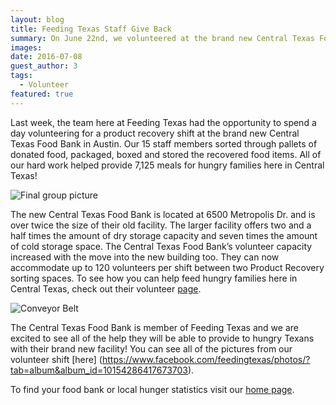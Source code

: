 ```yaml
---
layout: blog
title: Feeding Texas Staff Give Back
summary: On June 22nd, we volunteered at the brand new Central Texas Food Bank.
images:
date: 2016-07-08
guest_author: 3
tags: 
  - Volunteer
featured: true
---
```


Last week, the team here at Feeding Texas had the opportunity to spend a day volunteering for a product recovery shift at the brand new Central Texas Food Bank in Austin. Our 15 staff members sorted through pallets of donated food, packaged, boxed and stored the recovered food items. All of our hard work helped provide 7,125 meals for hungry families here in Central Texas!

![Final group picture]( https://s3-us-west-2.amazonaws.com/assets.feedingtexas.org/images/posts/ctfb-1.jpg)

The new Central Texas Food Bank is located at 6500 Metropolis Dr. and is over twice the size of their old facility. The larger facility offers two and a half times the amount of dry storage capacity and seven times the amount of cold storage space.
The Central Texas Food Bank’s volunteer capacity increased with the move into the new building too. They can now accommodate up to 120 volunteers per shift between two Product Recovery sorting spaces.  To see how you can help feed hungry families here in Central Texas, check out their volunteer [page]( https://www.centraltexasfoodbank.org/get-involved/volunteer).

![Conveyor Belt]( https://s3-us-west-2.amazonaws.com/assets.feedingtexas.org/images/posts/ctfb-2.jpg)

The Central Texas Food Bank is member of Feeding Texas and we are excited to see all of the help they will be able to provide to hungry Texans with their brand new facility!
You can see all of the pictures from our volunteer shift [here] (https://www.facebook.com/feedingtexas/photos/?tab=album&album_id=10154286417673703). 

To find your food bank or local hunger statistics visit our [home page](http://www.feedingtexas.org/). 

